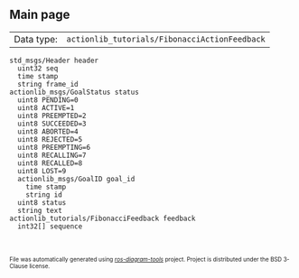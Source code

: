 <!--
File was automatically generated using 'ros-diagram-tools' project.
Project is distributed under the BSD 3-Clause license.
-->

## Main page

|     |     |
| --- | --- |
| Data type: | `actionlib_tutorials/FibonacciActionFeedback` |

```
std_msgs/Header header
  uint32 seq
  time stamp
  string frame_id
actionlib_msgs/GoalStatus status
  uint8 PENDING=0
  uint8 ACTIVE=1
  uint8 PREEMPTED=2
  uint8 SUCCEEDED=3
  uint8 ABORTED=4
  uint8 REJECTED=5
  uint8 PREEMPTING=6
  uint8 RECALLING=7
  uint8 RECALLED=8
  uint8 LOST=9
  actionlib_msgs/GoalID goal_id
    time stamp
    string id
  uint8 status
  string text
actionlib_tutorials/FibonacciFeedback feedback
  int32[] sequence


```


</br>
<font size="1">
File was automatically generated using <a href="https://github.com/anetczuk/ros-diagram-tools"><i>ros-diagram-tools</i></a> project.
Project is distributed under the BSD 3-Clause license.
</font>
